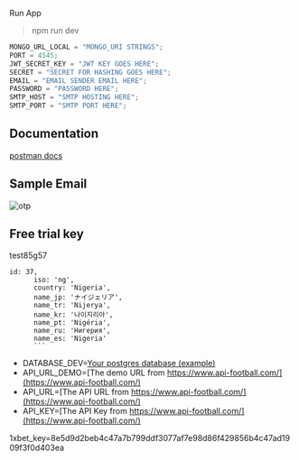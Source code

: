 Run App

> npm run dev

```javascript
MONGO_URL_LOCAL = "MONGO_URI STRINGS";
PORT = 4545;
JWT_SECRET_KEY = "JWT KEY GOES HERE";
SECRET = "SECRET FOR HASHING GOES HERE";
EMAIL = "EMAIL SENDER EMAIL HERE";
PASSWORD = "PASSWORD HERE";
SMTP_HOST = "SMTP HOSTING HERE";
SMTP_PORT = "SMTP PORT HERE";
```

## Documentation

[postman docs](https://documenter.getpostman.com/view/15544476/UVeNmhbK)

## Sample Email

![otp](https://user-images.githubusercontent.com/70065792/153825722-93fd6528-408f-48b4-a0c9-270475ff5f18.PNG)

## Free trial key

test85g57

````
id: 37,
      iso: 'ng',
      country: 'Nigeria',
      name_jp: 'ナイジェリア',
      name_tr: 'Nijerya',
      name_kr: '나이지리아',
      name_pt: 'Nigéria',
      name_ru: 'Нигерия',
      name_es: 'Nigeria'
      ```
````

- DATABASE_DEV=[Your postgres database (example)](https://www.elephantsql.com/)
- API_URL_DEMO=[The demo URL from https://www.api-football.com/](https://www.api-football.com/)
- API_URL=[The API URL from https://www.api-football.com/](https://www.api-football.com/)
- API_KEY=[The API Key from https://www.api-football.com/](https://www.api-football.com/)

1xbet_key=8e5d9d2beb4c47a7b799ddf3077af7e98d86f429856b4c47ad1909f3f0d403ea
